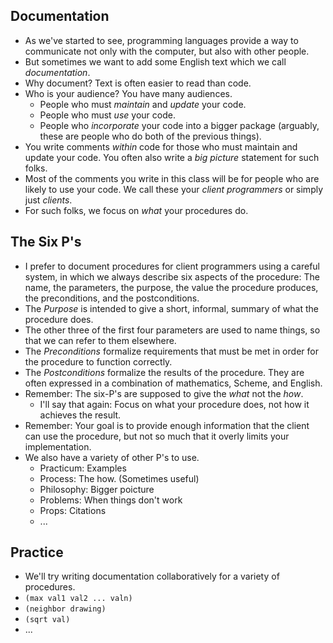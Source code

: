 Documentation
-------------

* As we've started to see, programming languages provide a way to
  communicate not only with the computer, but also with other people.
* But sometimes we want to add some English text which we call
  *documentation*.
* Why document?  Text is often easier to read than code.
* Who is your audience?  You have many audiences.
    * People who must *maintain* and *update* your code.
    * People who must *use* your code.
    * People who *incorporate* your code into a bigger package
      (arguably, these are people who do both of the previous things).
* You write comments *within* code for those who must maintain
  and update your code.  You often also write a *big picture*
  statement for such folks.
* Most of the comments you write in this class will be for people who
  are likely to use your code.  We call these your *client
  programmers* or simply just *clients*.
* For such folks, we focus on *what* your procedures do.

The Six P's
-----------

* I prefer to document procedures for client programmers using a
  careful system, in which we always describe six aspects of the
  procedure: The name, the parameters, the purpose, the value the
  procedure produces, the preconditions, and the postconditions.
* The *Purpose* is intended to give a short, informal,
  summary of what the procedure does.
* The other three of the first four parameters are used to name things,
  so that we can refer to them elsewhere.
* The *Preconditions* formalize requirements that must be met in order
  for the procedure to function correctly.
* The *Postconditions* formalize the results of the procedure.
  They are often expressed in a combination of mathematics, Scheme, 
  and English.
* Remember: The six-P's are supposed to give the *what* not
  the *how*.
    * I'll say that again: Focus on what your procedure does, not
      how it achieves the result.
* Remember: Your goal is to provide enough information that the client
  can use the procedure, but not so much that it overly limits your
  implementation.
* We also have a variety of other P's to use.
    * Practicum: Examples
    * Process: The how.  (Sometimes useful)
    * Philosophy: Bigger poicture
    * Problems: When things don't work
    * Props: Citations
    * ...

Practice
--------

* We'll try writing documentation collaboratively for a variety of 
  procedures.
* <code>(max val1 val2 ... valn)</code>
* <code>(neighbor drawing)</code>
* <code>(sqrt val)</code>
* ...

